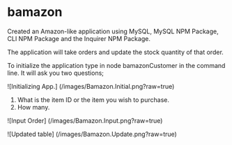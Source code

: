 # bamazon

Created an Amazon-like application using MySQL, MySQL NPM Package, CLI NPM Package and the Inquirer NPM Package. 

The application will take orders and update the stock quantity of that order. 

To initialize the application type in node bamazonCustomer in the command line. It will ask you two questions;

![Initializing App.] (/images/Bamazon.Initial.png?raw=true)

1. What is the item ID or the item you wish to purchase.
2. How many.

![Input Order] (/images/Bamazon.Input.png?raw=true)

![Updated table] (/images/Bamazon.Update.png?raw=true)

